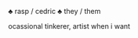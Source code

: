 ♣︎ rasp / cedric
♣︎ they / them

ocassional tinkerer, artist when i want

<!---
hehe thats me!
--->
